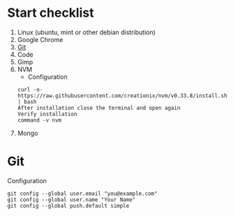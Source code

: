 # Start checklist

1. Linux (ubuntu, mint or other debian distribution)
2. Google Chrome
3. [Git](#Git)
4. Code
5. Gimp
6. NVM
    * Configuration
    ```
    curl -o- https://raw.githubusercontent.com/creationix/nvm/v0.33.8/install.sh | bash
    After installation close the terminal and open again
    Verify installation
    command -v nvm

    ```
7. Mongo

# Git

 Configuration

```
git config --global user.email "you@example.com"
git config --global user.name "Your Name"
git config --global push.default simple
```